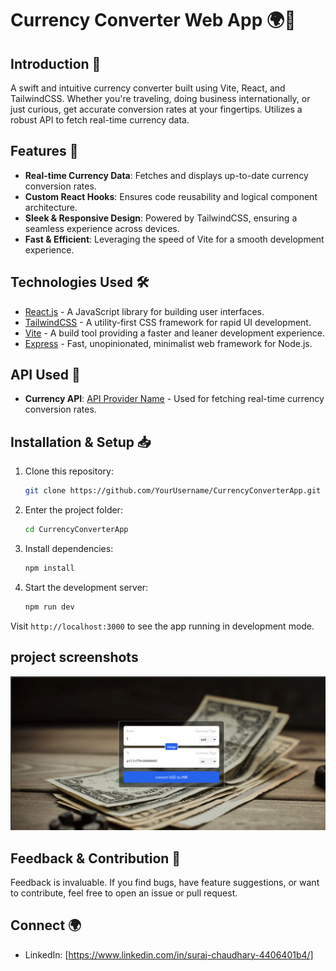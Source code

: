 
# Currency Converter Web App 🌍💱

## Introduction 📌

A swift and intuitive currency converter built using Vite, React, and TailwindCSS. Whether you're traveling, doing business internationally, or just curious, get accurate conversion rates at your fingertips. Utilizes a robust API to fetch real-time currency data.

## Features 🌟

- **Real-time Currency Data**: Fetches and displays up-to-date currency conversion rates.
- **Custom React Hooks**: Ensures code reusability and logical component architecture.
- **Sleek & Responsive Design**: Powered by TailwindCSS, ensuring a seamless experience across devices.
- **Fast & Efficient**: Leveraging the speed of Vite for a smooth development experience.

## Technologies Used 🛠️

- [React.js](https://reactjs.org/) - A JavaScript library for building user interfaces.
- [TailwindCSS](https://tailwindcss.com/) - A utility-first CSS framework for rapid UI development.
- [Vite](https://vitejs.dev/) - A build tool providing a faster and leaner development experience.
- [Express](https://expressjs.com/) - Fast, unopinionated, minimalist web framework for Node.js.

## API Used 📡

- **Currency API**: [API Provider Name](https://cdn.jsdelivr.net/gh/fawazahmed0/currency-api@1/latest/currencies/${currency}.json) - Used for fetching real-time currency conversion rates.

## Installation & Setup 📥

1. Clone this repository:
   ```bash
   git clone https://github.com/YourUsername/CurrencyConverterApp.git
   ```

2. Enter the project folder:
   ```bash
   cd CurrencyConverterApp
   ```

3. Install dependencies:
   ```bash
   npm install
   ```

4. Start the development server:
   ```bash
   npm run dev
   ```

Visit `http://localhost:3000` to see the app running in development mode.

## project screenshots

![Alt text](Currency.png)

## Feedback & Contribution 💬

Feedback is invaluable. If you find bugs, have feature suggestions, or want to contribute, feel free to open an issue or pull request.

## Connect 🌍

- LinkedIn: [https://www.linkedin.com/in/suraj-chaudhary-4406401b4/]
